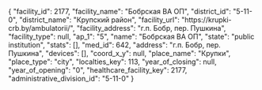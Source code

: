 {
    "facility_id": 2177,
    "facility_name": "Бобрская ВА ОП",
    "district_id": "5-11-0",
    "district_name": "Крупский район",
    "facility_url": "https:\/\/krupki-crb.by\/ambulatorii\/",
    "facility_address": "г.п. Бобр, пер. Пушкина",
    "facility_type": null,
    "ap_1": "5",
    "name": "Бобрская ВА ОП",
    "state": "public institution",
    "stats": [],
    "med_id": 642,
    "address": "г.п. Бобр, пер. Пушкина",
    "devices": [],
    "coord_x_y": null,
    "place_name": "Крупки",
    "place_type": "city",
    "localties_key": 113,
    "year_of_closing": null,
    "year_of_opening": "0",
    "healthcare_facility_key": 2177,
    "administrative_division_id": "5-11-0"
}